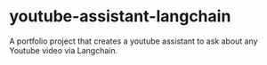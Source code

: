 # youtube-assistant-langchain
A portfolio project that creates a youtube assistant to ask about any Youtube video via Langchain.
